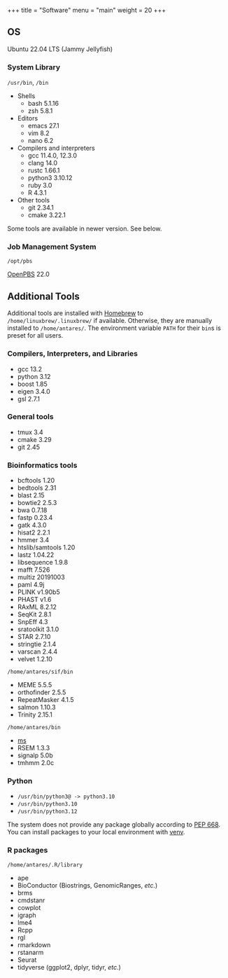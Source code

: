 +++
title = "Software"
menu = "main"
weight = 20
+++

## OS

Ubuntu 22.04 LTS (Jammy Jellyfish)

### System Library

`/usr/bin`, `/bin`

- Shells
    - bash 5.1.16
    - zsh 5.8.1
- Editors
    - emacs 27.1
    - vim 8.2
    - nano 6.2
- Compilers and interpreters
    - gcc 11.4.0, 12.3.0
    - clang 14.0
    - rustc 1.66.1
    - python3 3.10.12
    - ruby 3.0
    - R 4.3.1
- Other tools
    - git 2.34.1
    - cmake 3.22.1

Some tools are available in newer version. See below.

### Job Management System

`/opt/pbs`

[OpenPBS](https://github.com/openpbs/openpbs) 22.0


## Additional Tools

Additional tools are installed with [Homebrew](https://docs.brew.sh/)
to `/home/linuxbrew/.linuxbrew/` if available.
Otherwise, they are manually installed to `/home/antares/`.
The environment variable `PATH` for their `bin`s is preset for all users.

### Compilers, Interpreters, and Libraries

- gcc 13.2
- python 3.12
- boost 1.85
- eigen 3.4.0
- gsl 2.7.1

### General tools

- tmux 3.4
- cmake 3.29
- git 2.45

### Bioinformatics tools

- bcftools 1.20
- bedtools 2.31
- blast 2.15
- bowtie2 2.5.3
- bwa 0.7.18
- fastp 0.23.4
- gatk 4.3.0
- hisat2 2.2.1
- hmmer 3.4
- htslib/samtools 1.20
- lastz 1.04.22
- libsequence 1.9.8
- mafft 7.526
- multiz 20191003
- paml 4.9j
- PLINK v1.90b5
- PHAST v1.6
- RAxML 8.2.12
- SeqKit 2.8.1
- SnpEff 4.3
- sratoolkit 3.1.0
- STAR 2.7.10
- stringtie 2.1.4
- varscan 2.4.4
- velvet 1.2.10

`/home/antares/sif/bin`

- MEME 5.5.5
- orthofinder 2.5.5
- RepeatMasker 4.1.5
- salmon 1.10.3
- Trinity 2.15.1


`/home/antares/bin`

- [ms](http://home.uchicago.edu/~rhudson1/source/mksamples.html)
- RSEM 1.3.3
- signalp 5.0b
- tmhmm 2.0c


### Python

- `/usr/bin/python3@ -> python3.10`
- `/usr/bin/python3.10`
- `/usr/bin/python3.12`

The system does not provide any package globally according to [PEP 668](https://peps.python.org/pep-0668/).
You can install packages to your local environment with [venv](https://docs.python.org/3/library/venv.html).


### R packages

`/home/antares/.R/library`

- ape
- BioConductor (Biostrings, GenomicRanges, *etc.*)
- brms
- cmdstanr
- cowplot
- igraph
- lme4
- Rcpp
- rgl
- rmarkdown
- rstanarm
- Seurat
- tidyverse (ggplot2, dplyr, tidyr, *etc.*)
